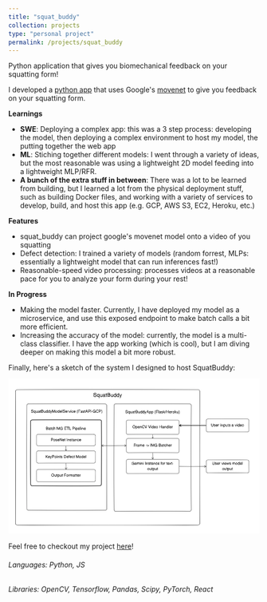 ```yaml
---
title: "squat_buddy"
collection: projects
type: "personal project"
permalink: /projects/squat_buddy
---
```


Python application that gives you biomechanical feedback on your squatting form!

I developed a [python app](https://squatbuddy-app-a8afe5b7d5f8.herokuapp.com) that uses Google's [movenet](https://www.tensorflow.org/hub/tutorials/movenet) to give you feedback on your squatting form.

**Learnings**
* **SWE**: Deploying a complex app: this was a 3 step process: developing the model, then deploying a complex environment to host my model, the putting together the web app
* **ML**: Stiching together different models: I went through a variety of ideas, but the most reasonable was using a lightweight 2D model feeding into a lightweight MLP/RFR. 
* **A bunch of the extra stuff in between**: There was a lot to be learned from building, but I learned a lot from the physical deployment stuff, such as building Docker files, and working with a variety of services to develop, build, and host this app (e.g. GCP, AWS S3, EC2, Heroku, etc.)

**Features**
* squat_buddy can project google's movenet model onto a video of you squatting
* Defect detection: I trained a variety of models (random forrest, MLPs: essentially a lightweight model that can run inferences fast!)
* Reasonable-speed video processing: processes videos at a reasonable pace for you to analyze your form during your rest!

**In Progress**
* Making the model faster. Currently, I have deployed my model as a microservice, and use this exposed endpoint to make batch calls a bit more efficient.
* Increasing the accuracy of the model: currently, the model is a multi-class classifier. I have the app working (which is cool), but I am diving deeper on making this model a bit more robust.

Finally, here's a sketch of the system I designed to host SquatBuddy:

![SquatBuddy System](squatbuddy_system.png)

Feel free to checkout my project [here](https://squatbuddy-app-a8afe5b7d5f8.herokuapp.com)!


###### Languages: Python, JS
###### Libraries: OpenCV, Tensorflow, Pandas, Scipy, PyTorch, React